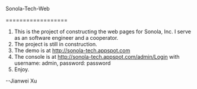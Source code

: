 Sonola-Tech-Web

==================

1. This is the project of constructing the web pages for Sonola, Inc. I serve as an software engineer and a cooperator.
2. The project is still in construction.
3. The demo is at http://sonola-tech.appspot.com
4. The console is at http://sonola-tech.appspot.com/admin/Login with username: admin, password: password
5. Enjoy.

--Jianwei Xu
